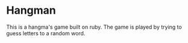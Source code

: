 # Hangman
This is a hangma's game built on ruby. 
The game is played by trying to guess letters to a random word.
